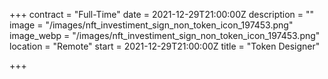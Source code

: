 +++
contract = "Full-Time"
date = 2021-12-29T21:00:00Z
description = ""
image = "/images/nft_investiment_sign_non_token_icon_197453.png"
image_webp = "/images/nft_investiment_sign_non_token_icon_197453.png"
location = "Remote"
start = 2021-12-29T21:00:00Z
title = "Token Designer"

+++
